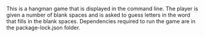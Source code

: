 This is a hangman game that is displayed in the command line. The player is given a number of blank spaces and is asked to guess letters in the word that fills in the blank spaces. Dependencies required to run the game are in the package-lock.json folder.

